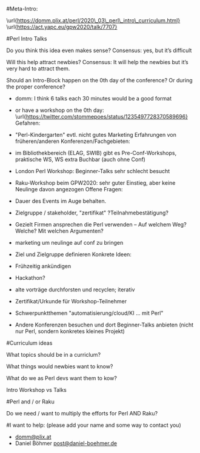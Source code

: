 #Meta-Intro:

\url{https://domm.plix.at/perl/2020\_03\_perl\_intro\_curriculum.html}
\url{https://act.yapc.eu/gpw2020/talk/7707}

#Perl Intro Talks

Do you think this idea even makes sense?
Consensus: yes, but it’s difficult

Will this help attract newbies?
Consensus: It will help the newbies but it’s very hard to attract them.

Should an Intro-Block happen on the 0th day of the conference? Or during the proper conference?


   * domm: I think 6 talks each 30 minutes would be a good format
   * or have a workshop on the 0th day: \url{https://twitter.com/stommepoes/status/1235497728370589696}
Gefahren:

   * "Perl-Kindergarten" evtl. nicht gutes Marketing
Erfahrungen von früheren/anderen Konferenzen/Fachgebieten:

   * im Bibliothekbereich (ELAG, SWIB) gibt es Pre-Conf-Workshops, praktische WS, WS extra Buchbar (auch ohne Conf)
   * London Perl Workshop: Beginner-Talks sehr schlecht besucht
   * Raku-Workshop beim GPW2020: sehr guter Einstieg, aber keine Neulinge davon angezogen
Offene Fragen:

   * Dauer des Events im Auge behalten.
   * Zielgruppe / stakeholder, "zertifikat" ?Teilnahmebestätigung?
   * Gezielt Firmen ansprechen die Perl verwenden – Auf welchem Weg? Welche? Mit welchen Argumenten?
   * marketing um neulinge auf conf zu bringen
   * Ziel und Zielgruppe definieren
Konkrete Ideen:

   * Frühzeitig ankündigen
   * Hackathon?
   * alte vorträge durchforsten und recyclen; iterativ
   * Zertifikat/Urkunde für Workshop-Teilnehmer
   * Schwerpunktthemen "automatisierung/cloud/KI ... mit Perl"
   * Andere Konferenzen besuchen und dort Beginner-Talks anbieten (nicht nur Perl, sondern konkretes kleines Projekt)

#Curriculum ideas

What topics should be in a curriclum?

What things would newbies want to know?

What do we as Perl devs want them to kow?

Intro Workshop vs Talks




#Perl and / or Raku

Do we need / want to multiply the efforts for Perl AND Raku?


#I want to help:
(please add your name and some way to contact you)    
    

   * domm@plix.at
   * Daniel Böhmer <post@daniel-boehmer.de>
